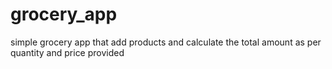 # grocery_app

simple grocery app that add products and calculate the total amount as per quantity and price provided
